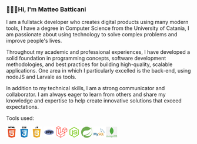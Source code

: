 ### 🧑🏻‍💻Hi, I'm Matteo Batticani


I am a fullstack developer who creates digital products using many modern tools, I have a degree in Computer Science from the University of Catania, I am passionate about using technology to solve complex problems and improve people's lives.

Throughout my academic and professional experiences, I have developed a solid foundation in programming concepts, software development methodologies, and best practices for building high-quality, scalable applications.
One area in which I particularly excelled is the back-end, using nodeJS and Larvale as tools.

In addition to my technical skills, I am a strong communicator and collaborator. I am always eager to learn from others and share my knowledge and expertise to help create innovative solutions that exceed expectations.

Tools used:


![HTML](https://github.com/ErBrontese/Image/blob/main/Pronte/html(1).png?raw=true)
![CSS](https://github.com/ErBrontese/Image/blob/main/Pronte/css(1).png?raw=true)
![JS](https://github.com/ErBrontese/Image/blob/main/Pronte/js(1).png?raw=true)
![PHP](https://github.com/ErBrontese/Image/blob/main/Pronte/php(1).png?raw=true)
![LARAVEL](https://github.com/ErBrontese/Image/blob/main/Pronte/Laravel(1).png?raw=true)
![NODEJS](https://github.com/ErBrontese/Image/blob/main/Pronte/nodeJS(1).png?raw=true)
![SPRINGBOOT](https://github.com/ErBrontese/Image/blob/main/Pronte/springbot(1).png?raw=true)
![MYSQL](https://github.com/ErBrontese/Image/blob/main/Pronte/mysql(1).png?raw=true)
![MONGODB](https://github.com/ErBrontese/Image/blob/main/Pronte/mongo(1).png?raw=true)


